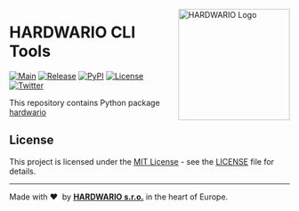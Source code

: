 <a href="https://www.hardwario.com/"><img src="https://www.hardwario.com/ci/assets/hw-logo.svg" width="200" alt="HARDWARIO Logo" align="right"></a>

# HARDWARIO CLI Tools

[![Main](https://github.com/hardwario/py-hardwario/actions/workflows/main.yaml/badge.svg)](https://github.com/hardwario/py-hardwario/actions/workflows/main.yaml)
[![Release](https://img.shields.io/github/release/hardwario/py-hardwario.svg)](https://github.com/hardwario/py-hardwario/releases)
[![PyPI](https://img.shields.io/pypi/v/hardwario.svg)](https://pypi.org/project/hardwario/)
[![License](https://img.shields.io/github/license/hardwario/py-hardwario.svg)](https://github.com/hardwario/py-hardwario/blob/master/LICENSE)
[![Twitter](https://img.shields.io/twitter/follow/hardwario_en.svg?style=social&label=Follow)](https://twitter.com/hardwario_en)

This repository contains Python package [hardwario](https://pypi.org/project/hardwario/)


## License

This project is licensed under the [MIT License](https://opensource.org/licenses/MIT/) - see the [LICENSE](LICENSE) file for details.

---

Made with &#x2764;&nbsp; by [**HARDWARIO s.r.o.**](https://www.hardwario.com/) in the heart of Europe.
